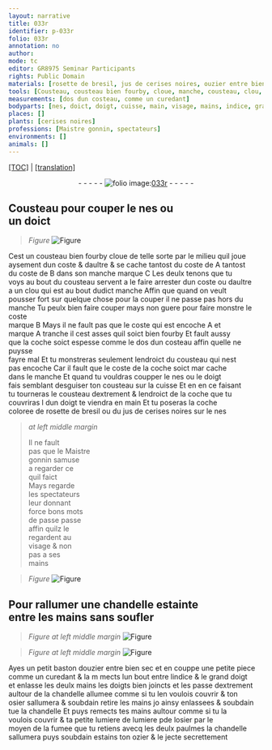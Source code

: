 ```yaml
---
layout: narrative
title: 033r
identifier: p-033r
folio: 033r
annotation: no
author:
mode: tc
editor: GR8975 Seminar Participants
rights: Public Domain
materials: [rosette de bresil, jus de cerises noires, ouzier entre bien sec, osier, ozier]
tools: [Cousteau, cousteau bien fourby, cloue, manche, cousteau, clou, costeau, chandelle, baston douzier entre bien sec, curedant]
measurements: [dos dun costeau, comme un curedant]
bodyparts: [nes, doict, doigt, cuisse, main, visage, mains, indice, grand doigt, doigts, paulmes]
places: []
plants: [cerises noires]
professions: [Maistre gonnin, spectateurs]
environments: []
animals: []
---
```


 <p><a href="{{ site.baseurl }}/diplomatic/">[TOC]</a> | <a href="{{ site.baseurl }}/texts/p-033r_tl/" target="_blank">[translation]</a></p><div class="folio" align="center">- - - - - <a href="http://gallica.bnf.fr/ark:/12148/btv1b10500001g/f71.image" target="_blank"><img src="https://cu-mkp.github.io/2017-workshop-edition/assets/photo-icon.png" alt="folio image: " style="display:inline-block; margin-bottom:-3px;"/>033r</a> - - - - - </div>  
  

## <span class="tl">Cousteau</span> pour couper le <span class="bp">nes</span> ou<br/> un <span class="bp">doict</span>

 
> *Figure*
> <a href="https://drive.google.com/open?id=0B9-oNrvWdlO5RWlDQlc4cU5HN3M" target="_blank"><img src="https://cu-mkp.github.io/GR8975-edition/assets/photo-icon.png" alt="Figure" style="display:inline-block; margin-bottom:-3px;"/></a>
 
Cest un <span class="tl">cousteau bien fourby</span> <span class="tl">cloue</span> de telle sorte par le milieu quil joue<br/> aysement dun coste & daultre & se cache tantost du coste de <span class="del"><span class="ill"></span></span> A tantost<br/> du coste de B dans son <span class="tl">manche</span> marque C Les deulx tenons que tu<br/> voys au bout du <span class="tl">cousteau</span> servent a le faire arrester dun coste ou daultre<br/> a un <span class="tl">clou</span> qui est au bout dudict <span class="tl">manche</span> Affin que quand on veult<br/> pousser fort <span class="add">sur</span> quelque chose pour la couper il ne passe pas hors du<br/> <span class="tl">manche</span> Tu peulx bien faire couper <span class="add">mays non guere</span> pour faire monstre le coste<br/> marque B Mays il ne fault pas que le coste qui est encoche <span class="del">A</span> et<br/> marque A tranche <span class="del">il</span> cest asses quil soict bien fourby Et fault aussy<br/> que la coche soict espesse co<span class="exp">mm</span>e le <span class="ms">dos dun <span class="tl">costeau</span></span> affin quelle ne puysse<br/> fayre <span class="sn">mal</span> Et tu monstreras seulement lendroict du <span class="tl">cousteau</span> qui nest<br/> pas encoche Car il fault que le coste de la coche soict <span class="del">mar</span> cache<br/> dans le <span class="tl">manche</span> Et quand tu vouldras coupper le <span class="bp">nes</span> ou le <span class="bp">doigt</span><br/> fais semblant desguiser ton <span class="tl">cousteau</span> sur la <span class="bp">cuisse</span> Et en <span class="del">en</span> ce faisant<br/> tu tourneras le <span class="tl">cousteau</span> dextrem<span class="exp">ent</span> & lendroict de la coche que tu<br/> couvriras <span class="del">l</span> dun <span class="bp">doigt</span> te viendra en <span class="bp">main</span> Et tu poseras la coche<br/> coloree de <span class="m">rosette de bresil</span> ou du <span class="m">jus de <span class="pa">cerises noires</span></span> sur le <span class="bp">nes</span>
 
> *at left middle margin*
> 
> 
>   Il ne fault<br/> pas que le <span class="pro">M<span class="exp">aistr</span>e<br/> gonnin</span> samuse<br/> a regarder ce<br/> quil faict<br/> Mays regarde<br/> les <span class="pro">spectateurs</span><br/> leur donna<span class="exp">n</span>t<br/> force bons mots<br/> de passe passe<br/> affin quilz le<br/> regardent au<br/> <span class="bp">visage</span> & non<br/> pas a ses<br/> <span class="bp">mains</span>
 
 
  
> *Figure*
> <a href="https://drive.google.com/open?id=0B9-oNrvWdlO5TXhGbkNoNTFHZ0E" target="_blank"><img src="https://cu-mkp.github.io/GR8975-edition/assets/photo-icon.png" alt="Figure" style="display:inline-block; margin-bottom:-3px;"/></a>
 

##  Pour rallumer une <span class="tl">chandelle</span> estainte<br/> entre les <span class="bp">mains</span> sans soufler

 
> *Figure*
> *at left middle margin*
> <a href="https://drive.google.com/open?id=0B9-oNrvWdlO5Mm1OS0lQRUpVZGs" target="_blank"><img src="https://cu-mkp.github.io/GR8975-edition/assets/photo-icon.png" alt="Figure" style="display:inline-block; margin-bottom:-3px;"/></a>
 
> *Figure*
> *at left middle margin*
> <a href="https://drive.google.com/open?id=0B9-oNrvWdlO5SFNtME0xWURubzA" target="_blank"><img src="https://cu-mkp.github.io/GR8975-edition/assets/photo-icon.png" alt="Figure" style="display:inline-block; margin-bottom:-3px;"/></a>
 
Ayes un petit <span class="tl">baston d<span class="m">ouzier <span class="del">entre</span> bien sec</span></span> et en couppe une petite piece<br/> <span class="ms">comme un <span class="tl">curedant</span></span> & <span class="del">la m</span> mects lun bout entre l<span class="bp">indice</span> & le <span class="bp">grand doigt</span><br/> et enlasse les deulx <span class="bp">mains</span> les <span class="bp">doigts</span> bien joincts et les passe dextrement<br/> aultour de la <span class="tl">chandelle</span> allumee comme si tu len voulois couvrir & ton<br/> <span class="m">osier</span> sallumera & soubdain retire les <span class="bp">mains</span> <span class="del">jo</span> ainsy enlassees & soubdain<br/> tue la <span class="tl">chandelle</span> Et puys remects tes <span class="bp">mains</span> aultour co<span class="exp">mm</span>e si tu la<br/> voulois couvrir & ta petite lumiere de lumiere <span class="del">p</span>de l<span class="m">osier</span> par le<br/> moyen de la fumee que tu retiens avecq les deulx <span class="bp">paulmes</span> la <span class="tl">cha<span class="exp">n</span>delle</span><br/> sallumera puys soubdain estains ton <span class="m">ozier</span> & le jecte secrettem<span class="exp">ent</span>
 
 